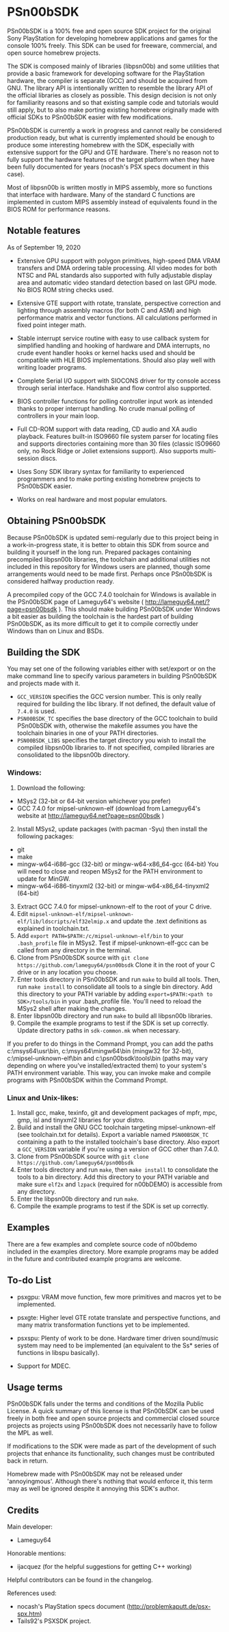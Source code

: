 # PSn00bSDK

PSn00bSDK is a 100% free and open source SDK project for the original Sony
PlayStation for developing homebrew applications and games for the console
100% freely. This SDK can be used for freeware, commercial, and open source
homebrew projects.

The SDK is composed mainly of libraries (libpsn00b) and some utilities that
provide a basic framework for developing software for the PlayStation
hardware, the compiler is separate (GCC) and should be acquired from GNU.
The library API is intentionally written to resemble the library API of the
official libraries as closely as possible. This design decision is not only
for familiarity reasons and so that existing sample code and tutorials would
still apply, but to also make porting existing homebrew originally made with
official SDKs to PSn00bSDK easier with few modifications.

PSn00bSDK is currently a work in progress and cannot really be considered
production ready, but what is currently implemented should be enough to
produce some interesting homebrew with the SDK, especially with extensive
support for the GPU and GTE hardware. There's no reason not to fully support
the hardware features of the target platform when they have been fully
documented for years (nocash's PSX specs document in this case).

Most of libpsn00b is written mostly in MIPS assembly, more so functions that
interface with hardware. Many of the standard C functions are implemented in
custom MIPS assembly instead of equivalents found in the BIOS ROM for
performance reasons.


## Notable features
As of September 19, 2020

* Extensive GPU support with polygon primitives, high-speed DMA VRAM
  transfers and DMA ordering table processing. All video modes for both NTSC
  and PAL standards also supported with fully adjustable display area and
  automatic video standard detection based on last GPU mode. No BIOS ROM
  string checks used.

* Extensive GTE support with rotate, translate, perspective correction and
  lighting through assembly macros (for both C and ASM) and high performance
  matrix and vector functions. All calculations performed in fixed point
  integer math.

* Stable interrupt service routine with easy to use callback system for
  simplified handling and hooking of hardware and DMA interrupts, no crude
  event handler hooks or kernel hacks used and should be compatible with
  HLE BIOS implementations. Should also play well with writing loader
  programs.

* Complete Serial I/O support with SIOCONS driver for tty console access
  through serial interface. Handshake and flow control also supported.

* BIOS controller functions for polling controller input work as intended
  thanks to proper interrupt handling. No crude manual polling of controllers
  in your main loop.

* Full CD-ROM support with data reading, CD audio and XA audio playback.
  Features built-in ISO9660 file system parser for locating files and
  supports directories containing more than 30 files (classic ISO9660 only,
  no Rock Ridge or Joliet extensions support). Also supports multi-session
  discs.
  
* Uses Sony SDK library syntax for familiarity to experienced programmers
  and to make porting existing homebrew projects to PSn00bSDK easier.

* Works on real hardware and most popular emulators.


## Obtaining PSn00bSDK

Because PSn00bSDK is updated semi-regularly due to this project being in
a work-in-progress state, it is better to obtain this SDK from source and
building it yourself in the long run. Prepared packages containing
precompiled libpsn00b libraries, the toolchain and additional utilities
not included in this repository for Windows users are planned, though some
arrangements would need to be made first. Perhaps once PSn00bSDK is
considered halfway production ready.

A precompiled copy of the GCC 7.4.0 toolchain for Windows is available
in the PSn00bSDK page of Lameguy64's website
( http://lameguy64.net/?page=psn00bsdk ). This should make building PSn00bSDK
under Windows a bit easier as building the toolchain is the hardest part
of building PSn00bSDK, as its more difficult to get it to compile correctly
under Windows than on Linux and BSDs.


## Building the SDK

You may set one of the following variables either with set/export or on the
make command line to specify various parameters in building PSn00bSDK and
projects made with it.

* ``GCC_VERSION`` specifies the GCC version number. This is only really
  required for building the libc library. If not defined, the default value
  of `7.4.0` is used.
* ``PSN00BSDK_TC`` specifies the base directory of the GCC toolchain to
  build PSn00bSDK with, otherwise the makefile assumes you have the
  toolchain binaries in one of your PATH directories.
* ``PSN00BSDK_LIBS`` specifies the target directory you wish to install
  the compiled libpsn00b libraries to. If not specified, compiled
  libraries are consolidated to the libpsn00b directory.


### Windows:
1. Download the following:
  * MSys2 (32-bit or 64-bit version whichever you prefer)
  * GCC 7.4.0 for mipsel-unknown-elf (download from Lameguy64's website at
    http://lameguy64.net?page=psn00bsdk )
2. Install MSys2, update packages (with pacman -Syu) then install the
   following packages:
  * git
  * make
  * mingw-w64-i686-gcc (32-bit) or mingw-w64-x86_64-gcc (64-bit)
    You will need to close and reopen MSys2 for the PATH environment to
    update for MinGW.
  * mingw-w64-i686-tinyxml2 (32-bit) or mingw-w64-x86_64-tinyxml2 (64-bit)
3. Extract GCC 7.4.0 for mipsel-unknown-elf to the root of your C drive.
4. Edit `mipsel-unknown-elf/mipsel-unknown-elf/lib/ldscripts/elf32elmip.x`
   and update the .text definitions as explained in toolchain.txt.
5. Add `export PATH=$PATH:/c/mipsel-unknown-elf/bin` to your `.bash_profile`
   file in MSys2. Test if mipsel-unknown-elf-gcc can be called from any
   directory in the terminal.
6. Clone from PSn00bSDK source with
   `git clone https://github.com/lameguy64/psn00bsdk`
   Clone it in the root of your C drive or in any location you choose.
7. Enter tools directory in PSn00bSDK and run `make` to build all tools.
   Then, run `make install` to consolidate all tools to a single bin
   directory. Add this directory to your PATH variable by adding
   `export=$PATH:<path to SDK>/tools/bin` in your .bash_profile file. You'll
   need to reload the MSys2 shell after making the changes.
8. Enter libpsn00b directory and run `make` to build all libpsn00b libraries.
6. Compile the example programs to test if the SDK is set up correctly.
   Update directory paths in `sdk-common.mk` when necessary.
   
If you prefer to do things in the Command Prompt, you can add the paths
c:\msys64\usr\bin, c:\msys64\mingw64\bin (mingw32 for 32-bit),
c:\mipsel-unknown-elf\bin and c:\psn00bsdk\tools\bin (paths may vary
depending on where you've installed/extracted them) to your system's
PATH environment variable. This way, you can invoke make and compile
programs with PSn00bSDK within the Command Prompt.
   

### Linux and Unix-likes:
1. Install gcc, make, texinfo, git and development packages of mpfr, mpc,
   gmp, isl and tinyxml2 libraries for your distro.
2. Build and install the GNU GCC toolchain targeting mipsel-unknown-elf
   (see toolchain.txt for details). Export a variable named `PSN00BSDK_TC`
   containing a path to the installed toolchain's base directory. Also
   export a `GCC_VERSION` variable if you're using a version of GCC other
   than 7.4.0.
3. Clone from PSn00bSDK source with
   `git clone https://github.com/lameguy64/psn00bsdk`
4. Enter tools directory and run `make`, then `make install` to consolidate
   the tools to a bin directory. Add this directory to your PATH variable and
   make sure `elf2x` and `lzpack` (required for n00bDEMO) is accessible from
   any directory.
5. Enter the libpsn00b directory and run `make`.
6. Compile the example programs to test if the SDK is set up correctly.


## Examples

There are a few examples and complete source code of n00bdemo included in
the examples directory. More example programs may be added in the future
and contributed example programs are welcome.


## To-do List

* psxgpu: VRAM move function, few more primitives and macros yet to be
  implemented.

* psxgte: Higher level GTE rotate translate and perspective functions,
  and many matrix transformation functions yet to be implemented.

* psxspu: Plenty of work to be done. Hardware timer driven sound/music
  system may need to be implemented (an equivalent to the Ss* series of
  functions in libspu basically).
  
* Support for MDEC.


## Usage terms

PSn00bSDK falls under the terms and conditions of the Mozilla Public
License. A quick summary of this license is that PSn00bSDK can be used
freely in both free and open source projects and commercial closed source
projects as projects using PSn00bSDK does not necessarily have to follow
the MPL as well.

If modifications to the SDK were made as part of the development of such
projects that enhance its functionality, such changes must be contributed
back in return.

Homebrew made with PSn00bSDK may not be released under 'annoyingmous'. Although
there's nothing that would enforce it, this term may as well be ignored despite
it annoying this SDK's author.


## Credits

Main developer:
* Lameguy64

Honorable mentions:
* ijacquez (for the helpful suggestions for getting C++ working)

Helpful contributors can be found in the changelog.

References used:
* nocash's PlayStation specs document (http://problemkaputt.de/psx-spx.htm)
* Tails92's PSXSDK project.
